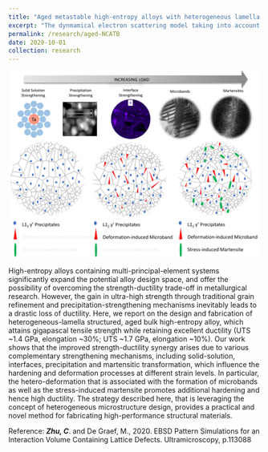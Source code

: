 ```yaml
---
title: "Aged metastable high-entropy alloys with heterogeneous lamella structure for superior strength-ductility synergy"
excerpt: "The dynmamical electron scattering model taking into account of interaction volume effect and depth-dependent local distortion of crystal lattice <br/><img src='/images/aged-ncatb.jpg'>"
permalink: /research/aged-NCATB
date: 2020-10-01
collection: research
---
```


<img src='/images/aged-ncatb.jpg' alt="NCATB deformation mechanism" width="500" height="375"> 

High-entropy alloys containing multi-principal-element systems significantly expand the potential alloy design space, and offer the possibility of overcoming the strength-ductility trade-off in metallurgical research. However, the gain in ultra-high strength through traditional grain refinement and precipitation-strengthening mechanisms inevitably leads to a drastic loss of ductility. Here, we report on the design and fabrication of heterogeneous-lamella structured, aged bulk high-entropy alloy, which attains gigapascal tensile strength while retaining excellent ductility (UTS ~1.4 GPa, elongation ~30%; UTS ~1.7 GPa, elongation ~10%). Our work shows that the improved strength-ductility synergy arises due to various complementary strengthening mechanisms, including solid-solution, interfaces, precipitation and martensitic transformation, which influence the hardening and deformation processes at different strain levels. In particular, the hetero-deformation that is associated with the formation of microbands as well as the stress-induced martensite promotes additional hardening and hence high ductility. The strategy described here, that is leveraging the concept of heterogeneous microstructure design, provides a practical and novel method for fabricating high-performance structural materials.

Reference: ***Zhu, C***. and De Graef, M., 2020. EBSD Pattern Simulations for an Interaction Volume Containing Lattice Defects. Ultramicroscopy, p.113088